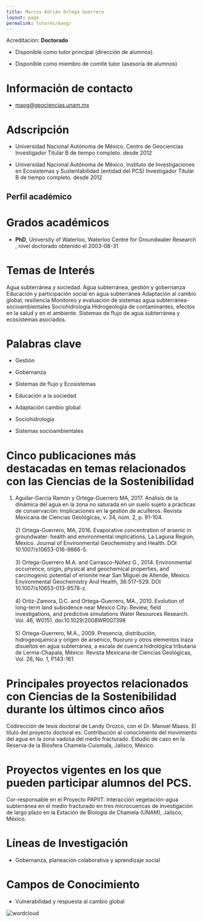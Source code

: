 ```yaml
---
title: Marcos Adrián Ortega Guerrero
layout: page
permalink: tutores/maog/
---
```


Acreditación: **Doctorado**


 - Disponible como tutor principal (dirección de alumnos).


 - Disponible como miembro de comité tutor (asesoría de alumnos)





# Información de contacto

 - <maog@geociencias.unam.mx>





# Adscripción


 - Universidad Nacional Autónoma de México, Centro de Geociencias     Investigador Titular B de tiempo completo. desde 2012
 

 - Universidad Nacional Autónoma de México, Instituto de Investigaciones en Ecosistemas y Sustentabilidad (entidad del PCS)    Investigador Titular B de tiempo completo. desde 2012
 





## Perfil académico


# Grados académicos


 - **PhD**, University of Waterloo, Waterloo Centre for Groundwater Research , nivel doctorado obtenido el 2003-08-31




# Temas de Interés

Agua subterránea y sociedad. 
Agua subterránea, gestión y gobernanza
Educación y participación social en agua subterránea
Adaptación al cambio global, resiliencia
Monitoreo y evaluación de sistemas agua subterránea-socioambientales
Sociohidrología
Hidrogeología de contaminantes, efectos en la salud y en el ambiente. 
Sistemas de flujo de agua subterránea y ecosistemas asociados.



# Palabras clave


 - Gestión

 - Gobernanza

 - Sistemas de flujo y Ecosistemas

 - Educación a la sociedad

 - Adaptación cambio global

 - Sociohidrología

 - Sistemas socioambientales




# Cinco publicaciones más destacadas en temas relacionados con las Ciencias de la Sostenibilidad

1) Aguilar-García Ramón y Ortega-Guerrero MA, 2017. Análisis de la dinámica del agua en la zona no saturada en un suelo sujeto a prácticas de conservación: Implicaciones en la gestión de acuíferos. Revista Mexicana de Ciencias Geológicas, v. 34, núm. 2, p. 91-104. <br /><br />2) Ortega-Guerrero, MA, 2016. Evaporative concentration of arsenic in groundwater: health and environmental implications, La Laguna Region, Mexico. Journal of Environmental Geochemistry and Health. DOI 10.1007/s10653-016-9866-5.<br /><br />3) Ortega-Guerrero M.A. and Carrasco-Núñez G., 2014. Environmental occurrence, origin, physical and geochemical properties, and carcinogenic potential of erionite near San Miguel de Allende, Mexico. Environmental Geochemistry And Health, 36:517–529. DOI 10.1007/s10653-013-9578-z.<br /><br />4) Ortiz-Zamora, D.C. and Ortega-Guerrero, MA., 2010. Evolution of long-term land subsidence near Mexico City: Review, field investigations, and predictive simulations Water Resources Research. Vol. 46, W0151. doi:10.1029/2008WR007398<br /><br />5) Ortega-Guerrero, M.A., 2009. Presencia, distribución, hidrogeoquímica y origen de arsénico, fluoruro y otros elementos traza disueltos en agua subterránea, a escala de cuenca hidrológica tributaria  de Lerma-Chapala, México. Revista Mexicana de Ciencias Geológicas, Vol. 26, No. 1, P143-161




# Principales proyectos relacionados con Ciencias de la Sostenibilidad durante los últimos cinco años

Codirección de tesis doctoral de Landy Orozco, con el Dr. Manuel Maass. El título del proyecto doctoral es: Contribución al conocimiento del movimiento del agua en la zona vadosa del medio fracturado. Estudio de caso en la Reserva de la Biósfera Chamela-Cuixmala, Jalisco, México.




# Proyectos vigentes en los que pueden participar alumnos del PCS.

Cor-responsable en el Proyecto PAPIIT: Interacción vegetación-agua subterránea en el medio fracturado en tres microcuencas de investigación de largo plazo en la Estación de Biología de Chamela (UNAM), Jalisco, México.




# Líneas de Investigación


 - Gobernanza, planeación colaborativa y aprendizaje social





# Campos de Conocimiento

 - Vulnerabilidad y respuesta al cambio global



![wordcloud](https://sostenibilidad.posgrado.unam.mx/media/perfil-academico/224/wordcloud.png)
